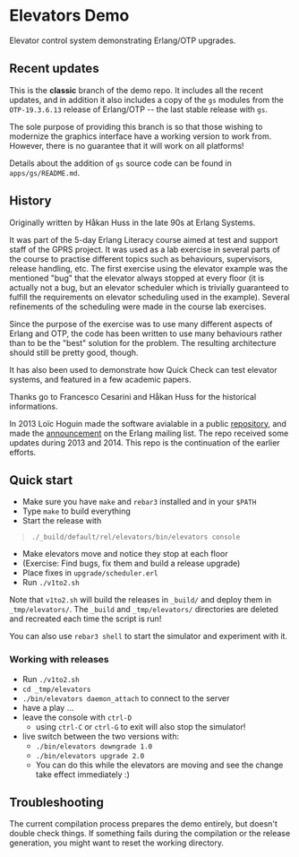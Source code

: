 Elevators Demo
==============

Elevator control system demonstrating Erlang/OTP upgrades.

Recent updates
--------------

This is the **classic** branch of the demo repo. It includes all the
recent updates, and in addition it also includes a copy of the `gs`
modules from the `OTP-19.3.6.13` release of Erlang/OTP -- the last
stable release with `gs`.

The sole purpose of providing this branch is so that those wishing to
modernize the graphics interface have a working version to work
from. However, there is no guarantee that it will work on all
platforms!

Details about the addition of `gs` source code can be found in
`apps/gs/README.md`.

History
-------

Originally written by Håkan Huss in the late 90s at Erlang Systems.

It was part of the 5-day Erlang Literacy course aimed at test and
support staff of the GPRS project. It was used as a lab exercise
in several parts of the course to practise different topics such
as behaviours, supervisors, release handling, etc. The first exercise
using the elevator example was the mentioned "bug" that the elevator
always stopped at every floor (it is actually not a bug, but an
elevator scheduler which is trivially guaranteed to fulfill the
requirements on elevator scheduling used in the example). Several
refinements of the scheduling were made in the course lab exercises.

Since the purpose of the exercise was to use many different aspects
of Erlang and OTP, the code has been written to use many behaviours
rather than to be the "best" solution for the problem. The resulting
architecture should still be pretty good, though.

It has also been used to demonstrate how Quick Check can test
elevator systems, and featured in a few academic papers.

Thanks go to Francesco Cesarini and Håkan Huss for the historical
informations.

In 2013 Loïc Hoguin made the software avialable in a public
[repository](https://github.com/extend/elevators/), and made the
[announcement](http://erlang.org/pipermail/erlang-questions/2013-January/071433.html)
on the Erlang mailing list. The repo received some updates during 2013
and 2014. This repo is the continuation of the earlier efforts.

Quick start
-----------

 *  Make sure you have `make` and `rebar3` installed and in your `$PATH`
 *  Type `make` to build everything
 *  Start the release with

> `./_build/default/rel/elevators/bin/elevators console`

 *  Make elevators move and notice they stop at each floor
 *  (Exercise: Find bugs, fix them and build a release upgrade)
 *  Place fixes in `upgrade/scheduler.erl`
 *  Run `./v1to2.sh`

Note that `v1to2.sh` will build the releases in `_build/` and deploy
them in `_tmp/elevators/`. The `_build` and `_tmp/elevators/`
directories are deleted and recreated each time the script is run!

You can also use `rebar3 shell` to start the simulator and experiment
with it.

### Working with releases

* Run `./v1to2.sh`
* `cd _tmp/elevators`
* `./bin/elevators daemon_attach` to connect to the server
* have a play ...
* leave the console with `ctrl-D`
  * using `ctrl-C` or `ctrl-G` to exit will also stop the simulator!
* live switch between the two versions with:
  * `./bin/elevators downgrade 1.0`
  * `./bin/elevators upgrade 2.0`
  * You can do this while the elevators are moving and see the change
    take effect immediately :)

Troubleshooting
---------------

The current compilation process prepares the demo entirely, but doesn't
double check things. If something fails during the compilation or the
release generation, you might want to reset the working directory.
